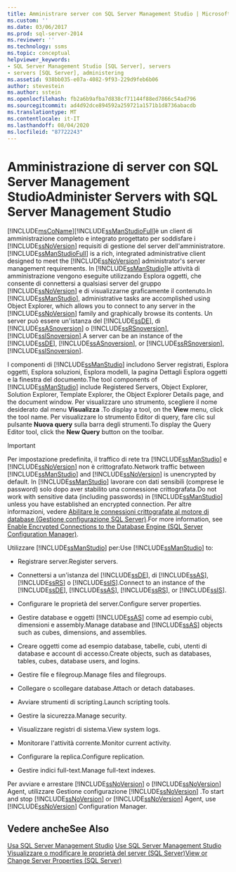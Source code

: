 ```yaml
---
title: Amministrare server con SQL Server Management Studio | Microsoft Docs
ms.custom: ''
ms.date: 03/06/2017
ms.prod: sql-server-2014
ms.reviewer: ''
ms.technology: ssms
ms.topic: conceptual
helpviewer_keywords:
- SQL Server Management Studio [SQL Server], servers
- servers [SQL Server], administering
ms.assetid: 938bb035-e07a-4082-9f93-229d9feb6b06
author: stevestein
ms.author: sstein
ms.openlocfilehash: fb2a6b9afba7d838cf71144f88ed7866c54ad796
ms.sourcegitcommit: ad4d92dce894592a259721a1571b1d8736abacdb
ms.translationtype: MT
ms.contentlocale: it-IT
ms.lasthandoff: 08/04/2020
ms.locfileid: "87722243"
---
```

# <a name="administer-servers-with-sql-server-management-studio"></a><span data-ttu-id="830ce-102">Amministrazione di server con SQL Server Management Studio</span><span class="sxs-lookup"><span data-stu-id="830ce-102">Administer Servers with SQL Server Management Studio</span></span>
  [!INCLUDE[msCoName](../includes/msconame-md.md)]<span data-ttu-id="830ce-103">[!INCLUDE[ssManStudioFull](../includes/ssmanstudiofull-md.md)]è un client di amministrazione completo e integrato progettato per soddisfare i [!INCLUDE[ssNoVersion](../includes/ssnoversion-md.md)] requisiti di gestione del server dell'amministratore.</span><span class="sxs-lookup"><span data-stu-id="830ce-103">[!INCLUDE[ssManStudioFull](../includes/ssmanstudiofull-md.md)] is a rich, integrated administrative client designed to meet the [!INCLUDE[ssNoVersion](../includes/ssnoversion-md.md)] administrator's server management requirements.</span></span> <span data-ttu-id="830ce-104">In [!INCLUDE[ssManStudio](../includes/ssmanstudio-md.md)]le attività di amministrazione vengono eseguite utilizzando Esplora oggetti, che consente di connettersi a qualsiasi server del gruppo [!INCLUDE[ssNoVersion](../includes/ssnoversion-md.md)] e di visualizzarne graficamente il contenuto.</span><span class="sxs-lookup"><span data-stu-id="830ce-104">In [!INCLUDE[ssManStudio](../includes/ssmanstudio-md.md)], administrative tasks are accomplished using Object Explorer, which allows you to connect to any server in the [!INCLUDE[ssNoVersion](../includes/ssnoversion-md.md)] family and graphically browse its contents.</span></span> <span data-ttu-id="830ce-105">Un server può essere un'istanza del [!INCLUDE[ssDE](../includes/ssde-md.md)], di [!INCLUDE[ssASnoversion](../includes/ssasnoversion-md.md)] o [!INCLUDE[ssRSnoversion](../includes/ssrsnoversion-md.md)], [!INCLUDE[ssISnoversion](../includes/ssisnoversion-md.md)].</span><span class="sxs-lookup"><span data-stu-id="830ce-105">A server can be an instance of the [!INCLUDE[ssDE](../includes/ssde-md.md)], [!INCLUDE[ssASnoversion](../includes/ssasnoversion-md.md)], or [!INCLUDE[ssRSnoversion](../includes/ssrsnoversion-md.md)], [!INCLUDE[ssISnoversion](../includes/ssisnoversion-md.md)].</span></span>  
  
 <span data-ttu-id="830ce-106">I componenti di [!INCLUDE[ssManStudio](../includes/ssmanstudio-md.md)] includono Server registrati, Esplora oggetti, Esplora soluzioni, Esplora modelli, la pagina Dettagli Esplora oggetti e la finestra del documento.</span><span class="sxs-lookup"><span data-stu-id="830ce-106">The tool components of [!INCLUDE[ssManStudio](../includes/ssmanstudio-md.md)] include Registered Servers, Object Explorer, Solution Explorer, Template Explorer, the Object Explorer Details page, and the document window.</span></span> <span data-ttu-id="830ce-107">Per visualizzare uno strumento, scegliere il nome desiderato dal menu **Visualizza** .</span><span class="sxs-lookup"><span data-stu-id="830ce-107">To display a tool, on the **View** menu, click the tool name.</span></span> <span data-ttu-id="830ce-108">Per visualizzare lo strumento Editor di query, fare clic sul pulsante **Nuova query** sulla barra degli strumenti.</span><span class="sxs-lookup"><span data-stu-id="830ce-108">To display the Query Editor tool, click the **New Query** button on the toolbar.</span></span>  
  
> [!IMPORTANT]  
>  <span data-ttu-id="830ce-109">Per impostazione predefinita, il traffico di rete tra [!INCLUDE[ssManStudio](../includes/ssmanstudio-md.md)] e [!INCLUDE[ssNoVersion](../includes/ssnoversion-md.md)] non è crittografato.</span><span class="sxs-lookup"><span data-stu-id="830ce-109">Network traffic between [!INCLUDE[ssManStudio](../includes/ssmanstudio-md.md)] and [!INCLUDE[ssNoVersion](../includes/ssnoversion-md.md)] is unencrypted by default.</span></span> <span data-ttu-id="830ce-110">In [!INCLUDE[ssManStudio](../includes/ssmanstudio-md.md)] lavorare con dati sensibili (comprese le password) solo dopo aver stabilito una connessione crittografata.</span><span class="sxs-lookup"><span data-stu-id="830ce-110">Do not work with sensitive data (including passwords) in [!INCLUDE[ssManStudio](../includes/ssmanstudio-md.md)] unless you have established an encrypted connection.</span></span> <span data-ttu-id="830ce-111">Per altre informazioni, vedere [Abilitare le connessioni crittografate al motore di database &#40;Gestione configurazione SQL Server&#41;](../database-engine/configure-windows/enable-encrypted-connections-to-the-database-engine.md).</span><span class="sxs-lookup"><span data-stu-id="830ce-111">For more information, see [Enable Encrypted Connections to the Database Engine &#40;SQL Server Configuration Manager&#41;](../database-engine/configure-windows/enable-encrypted-connections-to-the-database-engine.md).</span></span>  
  
 <span data-ttu-id="830ce-112">Utilizzare [!INCLUDE[ssManStudio](../includes/ssmanstudio-md.md)] per:</span><span class="sxs-lookup"><span data-stu-id="830ce-112">Use [!INCLUDE[ssManStudio](../includes/ssmanstudio-md.md)] to:</span></span>  
  
-   <span data-ttu-id="830ce-113">Registrare server.</span><span class="sxs-lookup"><span data-stu-id="830ce-113">Register servers.</span></span>  
  
-   <span data-ttu-id="830ce-114">Connettersi a un'istanza del [!INCLUDE[ssDE](../includes/ssde-md.md)], di [!INCLUDE[ssAS](../includes/ssas-md.md)], [!INCLUDE[ssRS](../includes/ssrs.md)] o [!INCLUDE[ssIS](../includes/ssis-md.md)].</span><span class="sxs-lookup"><span data-stu-id="830ce-114">Connect to an instance of the [!INCLUDE[ssDE](../includes/ssde-md.md)], [!INCLUDE[ssAS](../includes/ssas-md.md)], [!INCLUDE[ssRS](../includes/ssrs.md)], or [!INCLUDE[ssIS](../includes/ssis-md.md)].</span></span>  
  
-   <span data-ttu-id="830ce-115">Configurare le proprietà del server.</span><span class="sxs-lookup"><span data-stu-id="830ce-115">Configure server properties.</span></span>  
  
-   <span data-ttu-id="830ce-116">Gestire database e oggetti [!INCLUDE[ssAS](../includes/ssas-md.md)] come ad esempio cubi, dimensioni e assembly.</span><span class="sxs-lookup"><span data-stu-id="830ce-116">Manage database and [!INCLUDE[ssAS](../includes/ssas-md.md)] objects such as cubes, dimensions, and assemblies.</span></span>  
  
-   <span data-ttu-id="830ce-117">Creare oggetti come ad esempio database, tabelle, cubi, utenti di database e account di accesso.</span><span class="sxs-lookup"><span data-stu-id="830ce-117">Create objects, such as databases, tables, cubes, database users, and logins.</span></span>  
  
-   <span data-ttu-id="830ce-118">Gestire file e filegroup.</span><span class="sxs-lookup"><span data-stu-id="830ce-118">Manage files and filegroups.</span></span>  
  
-   <span data-ttu-id="830ce-119">Collegare o scollegare database.</span><span class="sxs-lookup"><span data-stu-id="830ce-119">Attach or detach databases.</span></span>  
  
-   <span data-ttu-id="830ce-120">Avviare strumenti di scripting.</span><span class="sxs-lookup"><span data-stu-id="830ce-120">Launch scripting tools.</span></span>  
  
-   <span data-ttu-id="830ce-121">Gestire la sicurezza.</span><span class="sxs-lookup"><span data-stu-id="830ce-121">Manage security.</span></span>  
  
-   <span data-ttu-id="830ce-122">Visualizzare registri di sistema.</span><span class="sxs-lookup"><span data-stu-id="830ce-122">View system logs.</span></span>  
  
-   <span data-ttu-id="830ce-123">Monitorare l'attività corrente.</span><span class="sxs-lookup"><span data-stu-id="830ce-123">Monitor current activity.</span></span>  
  
-   <span data-ttu-id="830ce-124">Configurare la replica.</span><span class="sxs-lookup"><span data-stu-id="830ce-124">Configure replication.</span></span>  
  
-   <span data-ttu-id="830ce-125">Gestire indici full-text.</span><span class="sxs-lookup"><span data-stu-id="830ce-125">Manage full-text indexes.</span></span>  
  
 <span data-ttu-id="830ce-126">Per avviare e arrestare [!INCLUDE[ssNoVersion](../includes/ssnoversion-md.md)] o [!INCLUDE[ssNoVersion](../includes/ssnoversion-md.md)] Agent, utilizzare Gestione configurazione [!INCLUDE[ssNoVersion](../includes/ssnoversion-md.md)] .</span><span class="sxs-lookup"><span data-stu-id="830ce-126">To start and stop [!INCLUDE[ssNoVersion](../includes/ssnoversion-md.md)] or [!INCLUDE[ssNoVersion](../includes/ssnoversion-md.md)] Agent, use [!INCLUDE[ssNoVersion](../includes/ssnoversion-md.md)] Configuration Manager.</span></span>  
  
## <a name="see-also"></a><span data-ttu-id="830ce-127">Vedere anche</span><span class="sxs-lookup"><span data-stu-id="830ce-127">See Also</span></span>  
 <span data-ttu-id="830ce-128">[Usa SQL Server Management Studio](../database-engine/use-sql-server-management-studio.md) </span><span class="sxs-lookup"><span data-stu-id="830ce-128">[Use SQL Server Management Studio](../database-engine/use-sql-server-management-studio.md) </span></span>  
 [<span data-ttu-id="830ce-129">Visualizzare o modificare le proprietà del server &#40;SQL Server&#41;</span><span class="sxs-lookup"><span data-stu-id="830ce-129">View or Change Server Properties &#40;SQL Server&#41;</span></span>](../database-engine/configure-windows/view-or-change-server-properties-sql-server.md)  
  
  
